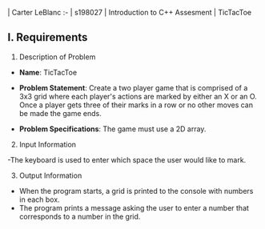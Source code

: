 | Carter LeBlanc
:-
| s198027
| Introduction to C++ Assesment
| TicTacToe

## I. Requirements

1. Description of Problem

  - **Name**: TicTacToe
  
  - **Problem Statement**: Create a two player game that is comprised of a 3x3 grid where each player's actions are marked by
  either an X or an O. Once a player gets three of their marks in a row or no other moves can be made the game ends.
  
  - **Problem Specifications**: The game must use a 2D array.
  
2. Input Information
  
  -The keyboard is used to enter which space the user would like to mark.
  
3. Output Information

  - When the program starts, a grid is printed to the console with numbers in each box.
  - The program prints a message asking the user to enter a number that corresponds to a number in the grid.
